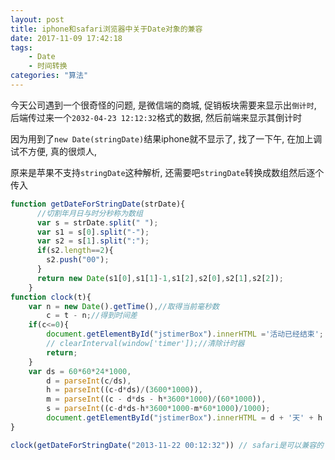 ```yaml
---
layout: post
title: iphone和safari浏览器中关于Date对象的兼容
date: 2017-11-09 17:42:18
tags:
    - Date
    - 时间转换
categories: "算法"
---
```


今天公司遇到一个很奇怪的问题,  是微信端的商城,  促销板块需要来显示出`倒计时`, 后端传过来一个`2032-04-23 12:12:32`格式的数据,  然后前端来显示其倒计时

因为用到了`new Date(stringDate)`结果iphone就不显示了,  找了一下午,  在加上调试不方便,  真的很烦人,

原来是苹果不支持`stringDate`这种解析,  还需要吧`stringDate`转换成数组然后逐个传入

```javascript
function getDateForStringDate(strDate){
      //切割年月日与时分秒称为数组
      var s = strDate.split(" ");
      var s1 = s[0].split("-");
      var s2 = s[1].split(":");
      if(s2.length==2){
        s2.push("00");
      }
      return new Date(s1[0],s1[1]-1,s1[2],s2[0],s2[1],s2[2]);
    }
function clock(t){
    var n = new Date().getTime(),//取得当前毫秒数
        c = t - n;//得到时间差
    if(c<=0){
        document.getElementById("jstimerBox").innerHTML ='活动已经结束';
        // clearInterval(window['timer']);//清除计时器
        return;
    }
    var ds = 60*60*24*1000,
        d = parseInt(c/ds),
        h = parseInt((c-d*ds)/(3600*1000)),
        m = parseInt((c - d*ds - h*3600*1000)/(60*1000)),
        s = parseInt((c-d*ds-h*3600*1000-m*60*1000)/1000);
        document.getElementById("jstimerBox").innerHTML = d + '天' + h + '时' + m + '分' + s + '秒';
}

clock(getDateForStringDate("2013-11-22 00:12:32")) // safari是可以兼容的
```

